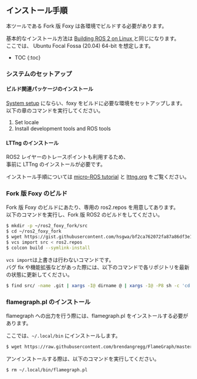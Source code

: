 ## インストール手順

本ツールである Fork 版 Foxy は各環境でビルドする必要があります。

基本的なインストール方法は [Building ROS 2 on Linux ](https://index.ros.org/doc/ros2/Installation/Foxy/Linux-Development-Setup/)と同じになります。  
ここでは、 Ubuntu Focal Fossa (20.04) 64-bit を想定します。

* TOC
{:toc}

### システムのセットアップ

#### ビルド関連パッケージのインストール

[System setup](https://index.ros.org/doc/ros2/Installation/Foxy/Linux-Development-Setup/#system-setup) にならい、foxy をビルドに必要な環境をセットアップします。  
以下の章のコマンドを実行してください。

1. Set locale
2. Install development tools and ROS tools

#### LTTng のインストール

ROS2 レイヤーのトレースポイントも利用するため、  
事前に LTTng のインストールが必要です。

インストール手順については [micro-ROS tutorial](https://micro-ros.github.io/docs/tutorials/advanced/tracing/) と [lttng.org](https://lttng.org/docs/) をご覧ください。

### Fork 版 Foxy のビルド

Fork 版 Foxy のビルドにあたり、専用の ros2.repos を用意してあります。  
以下のコマンドを実行し、Fork 版 ROS2 のビルドをしてください。


```bash
$ mkdir -p ~/ros2_foxy_fork/src
$ cd ~/ros2_foxy_fork
$ wget https://gist.githubusercontent.com/hsgwa/bf2ca762072fa87a86df3e13a0d8b2d5/raw/bebcf6675c84f233ab4a50531161316769ad0d17/ros2.repos
$ vcs import src < ros2.repos
$ colcon build --symlink-install
```

`vcs import`は上書きは行わないコマンドです。  
バグ fix や機能拡張などがあった際には、以下のコマンドで各リポジトリを最新の状態に更新してください。
```bash
$ find src/ -name .git | xargs -I@ dirname @ | xargs -I@ -P8 sh -c 'cd @ && git pull'
```

### flamegraph.pl のインストール

flamegraph への出力を行う際には、flamegraph.pl をインストールする必要があります。

ここでは、`~/.local/bin` にインストールします。

```bash
$ wget https://raw.githubusercontent.com/brendangregg/FlameGraph/master/flamegraph.pl -O ~/.local/bin/flamegraph.pl && chmod +x $_
```

アンインストールする際は、以下のコマンドを実行してください。

```bash
$ rm ~/.local/bin/flamegraph.pl
```
